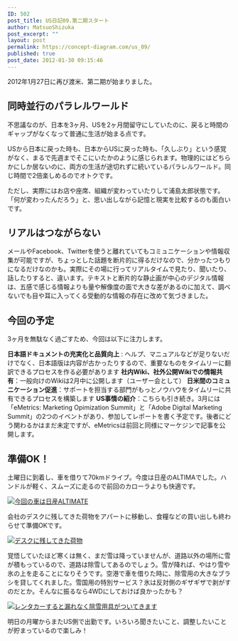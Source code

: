```yaml
---
ID: 502
post_title: US日記09.第二期スタート
author: MatsuoShizuka
post_excerpt: ""
layout: post
permalink: https://concept-diagram.com/us_09/
published: true
post_date: 2012-01-30 09:15:46
---
```

2012年1月27日に再び渡米、第二期が始まりました。

## 同時並行のパラレルワールド
不思議なのが、日本を3ヶ月、USを2ヶ月間留守にしていたのに、戻ると時間のギャップがなくなって普通に生活が始まる点です。

USから日本に戻った時も、日本からUSに戻った時も、「久しぶり」という感覚がなく、まるで先週までそこにいたかのように感じられます。物理的にはどちらかにしか居ないのに、両方の生活が途切れずに続いているパラレルワールド。同じ時間で2倍楽しめるのでオトクです。

ただし、実際にはお店や座席、組織が変わっていたりして浦島太郎状態です。「何が変わったんだろう」と、思い出しながら記憶と現実を比較するのも面白いです。

## リアルはつながらない
メールやFacebook、Twitterを使うと離れていてもコミュニケーションや情報収集が可能ですが、ちょっとした話題を断片的に得るだけなので、分かったつもりになるだけなのかも。実際にその場に行ってリアルタイムで見たり、聞いたり、話したりすると、違います。テキストと断片的な静止画が中心のデジタル情報は、五感で感じる情報よりも量や解像度の面で大きな差があるのに加えて、調べないでも目や耳に入ってくる受動的な情報の存在に改めて気づきました。

## 今回の予定
3ヶ月を無駄なく過ごすため、今回は以下に注力します。

**日本語ドキュメントの充実化と品質向上** : ヘルプ、マニュアルなどが足りないだけでなく、日本語版は内容が古かったりするので、重要なものをタイムリーに翻訳できるプロセスを作る必要があります
**社内Wiki、社外公開Wikiでの情報共有**：一般向けのWikiは2月中に公開します（ユーザー会として）
**日米間のコミュニケーション促進**：サポートを担当する部門がもっとノウハウをタイムリーに共有できるプロセスを構築します
**US事情の紹介**：こちらも引き続き。3月には「eMetrics: Marketing Opimization Summit」と「Adobe Digital Marketing Summit」の2つのイベントがあり、参加してレポートを書く予定です。後者にどう関わるかはまだ未定ですが、eMetricsは前回と同様にマーケジンで記事を公開します。

## 準備OK！
土曜日に到着し、車を借りて70kmドライブ。今度は日産のALTIMAでした。ハンドルが軽く、スムーズに走るので前回のカローラよりも快適です。

<a href="http://www.flickr.com/photos/27261559@N06/6785697659/"><img sizes="100vw" src="//res.cloudinary.com/mak00s/image/upload/f_auto,w_auto:200:800/v1510991492/2012-01-28-Nissan-Altima.jpg" alt="今回の車は日産ALTIMATE" /></a>

会社のデスクに残してきた荷物をアパートに移動し、食糧などの買い出しも終わらせて準備OKです。

<a href="http://www.flickr.com/photos/27261559@N06/6785693419/"><img sizes="100vw" src="//res.cloudinary.com/mak00s/image/upload/f_auto,w_auto:200:800/v1510998404/2012-01-28-Adobe-Cubicle.jpg" alt="デスクに残してきた荷物" /></a>

覚悟していたほど寒くは無く、まだ雪は降っていませんが、道路以外の場所に雪が積もっているので、道路は除雪してあるのでしょう。雪が降れば、やはり雪や氷の上を走ることになりそうです。空港で車を借りた時に、除雪用の大きなブラシを貸してくれました。雪国用の特別サービス？氷は反対側のギザギザで剥がすのだとか。そんなに振るなら4WDにしておけば良かったかも？

<a href="http://www.flickr.com/photos/27261559@N06/6785707799/"><img sizes="100vw" src="//res.cloudinary.com/mak00s/image/upload/f_auto,w_auto:200:800/v1510998385/2012-01-28-Hertz-Snow-Brush.jpg" alt="レンタカーすると漏れなく除雪用具がついてきます" /></a>

明日の月曜からまたUS側で出勤です。いろいろ聞きたいこと、調整したいことが貯まっているので楽しみ！